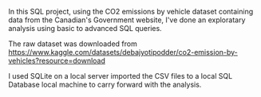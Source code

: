 In this SQL project, using the CO2 emissions by vehicle dataset containing data from the Canadian's Government website, I've done an exploratary analysis using basic to advanced SQL queries.

The raw dataset was downloaded from https://www.kaggle.com/datasets/debajyotipodder/co2-emission-by-vehicles?resource=download

I used SQLite on a local server imported the CSV files to a local SQL Database local machine to carry forward with the analysis.
